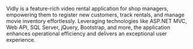 Vidly is a feature-rich video rental application for shop managers, empowering them to register new customers, track rentals, and manage movie inventory effortlessly. Leveraging technologies like ASP.NET MVC, Web API, SQL Server, jQuery, Bootstrap, and more, the application enhances operational efficiency and delivers an exceptional user experience.
